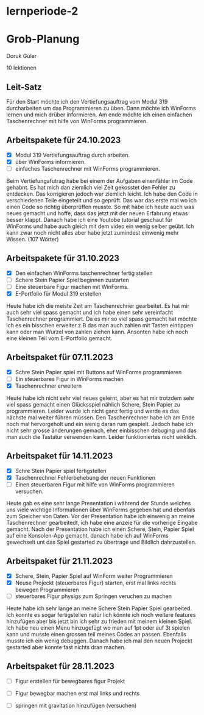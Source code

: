 # lernperiode-2

# Grob-Planung
Doruk Güler

10 lektionen

## Leit-Satz

Für den Start möchte ich den Vertiefungsauftrag vom Modul 319 durcharbeiten um das Programmieren zu üben. Dann möchte ich WinForms lernen und mich drüber informieren. Am ende möchte ich einen einfachen Taschenrechner mit hilfe von  WinForms programmieren.

## Arbeitspakete für 24.10.2023

- [x] Modul 319 Vertiefungsauftrag durch arbeiten.
- [x] über WinForms informieren.
- [ ] einfaches Taschenrechner mit WinForms programmieren.

Beim Vertiefungafutrag habe bei einem der Aufgaben einenfähler im Code gehabnt. Es hat mich dan ziemlich viel Zeit gekosstet den Fehler zu entdecken. Das korrigieren jedoch war ziemlich leicht. Ich habe den Code in verschiedenen Teile eingeteilt und so geprüft. Das war das erste mal wo ich einen Code so richtig überprüffen musste. So mit habe ich heute auch was neues gemacht und hoffe, dass das jetzt mit der neuen Erfahrung etwas besser klappt. Danach habe ich eine Youtobe tutorial geschaut für WinForms und habe auch gleich mit dem video ein wenig selber geübt. Ich kann zwar noch nicht alles aber habe jetzt zumindest einwenig mehr Wissen. (107 Wörter)





## Arbeitspakete für 31.10.2023

- [x] Den einfachen WinForms taschenrechner fertig stellen
- [ ] Schere Stein Papier Spiel beginnen zustarten
- [ ] Eine steuerbare Figur machen mit WinForms.
- [x] E-Portfolio für Modul 319 erstellen

Heute habe ich die meiste Zeit am Taschenrechner gearbeitet. Es hat mir auch sehr viel spass gemacht und ich habe einen sehr vereinfacht Taschenrechner programmiert. Da es mir so viel spass gemacht hat möchte ich es ein bisschen erweiter z.B das man auch zahlen mit Tasten eintippen kann oder man Wurzel von zahlen ziehen kann. Ansonten habe ich noch eine kleinen Teil vom E-Portfolio gemacht.





## Arbeitspaket für 07.11.2023

- [x] Schre Stein Papier spiel mit Buttons auf WinForms programmieren
- [ ] Ein steuerbares Figur in WinForms machen
- [x] Taschenrechner erweitern

Heute habe ich nicht sehr viel neues gelernt, aber es hat mir trotzdem sehr viel spass gemacht einen Glücksspiel nählich Schere, Stein Papier zu programmieren. Leider wurde ich nicht ganz fertig und werde es das nächste mal weiter führen müssen. Den Taschenrechner habe ich am Ende noch mal hervorgeholt und ein wenig daran rum gespielt. Jedoch habe ich nicht sehr grosse änderungen gemach, eher einbisschen debuging und das man auch die Tastatur verwenden kann. Leider funktioniertes nicht wirklich.

## Arbeitspaket für 14.11.2023

- [x] Schre Stein Papier spiel fertigstellen
- [x] Taschenrechner Fehlerbehebung der neuen Funktionen
- [ ]  Einen steuerbaren Figur mit hilfe von WinForms programmieren versuchen.

Heute gab es eine sehr lange Presentation i während der Stunde welches uns viele wichtige Informationen über WinForms gegeben hat und ebenfals zum Speicher von Daten. Vor der Presentation habe ich einwenig an meine Taschenrechner gearbeitedt, ich habe eine anzeie für die vorherige Eingabe gemacht. Nach der Presentation habe ich einen Schere, Stein, Papier Spiel auf eine Konsolen-App gemacht, danach habe ich auf WinForms gewechselt unt das Spiel gestarted zu übertrage und Bildlich dahrzustellen.

## Arbeitspaket für 21.11.2023

- [x] Schere, Stein, Papier Spiel auf WinForm weiter Programmieren
- [x] Neuse Projeckt (steuerbares Figur) starten, erst mal links rechts bewegen Programmieren
- [ ] steuerbares Figur physigs zum Springen veruchen zu machen

Heute habe ich sehr lange an meine Schere Stein Papier Spiel gearbeited. Ich konnte es sogar fertigstellen natür lich könnte ich noch weitere features hinzufügen aber bis jetzt bin ich sehr zu frieden mit meinem kleinen Spiel. Ich habe neu einen Menu hinzugefügt wo man auf 1pt oder auf 3t spielen kann und musste einen grossen teil meines Codes an passen. Ebenfalls musste ich ein wenig debuggen. Danach habe ich mal den neuen Projeckt gestarted aber konnte fast nichts dran machen.

## Arbeitspaket für 28.11.2023

- [ ] Figur erstellen für bewegbares figur Projekt
- [ ] Figur bewegbar machen erst mal  links und rechts
- [ ] springen mit gravitation hinzufügen (versuchen)

